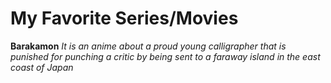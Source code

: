 # My Favorite Series/Movies
**Barakamon**
*It is an anime about a proud young calligrapher that is punished for punching a critic by being sent to a faraway island in the east coast of Japan*

